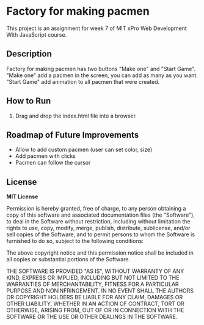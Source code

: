 # Factory for making pacmen

This project is an assignment for week 7 of MIT xPro Web Development With JavaScript course.

## Description

Factory for making pacmen has two buttons "Make one" and "Start Game". "Make one" add a pacmen in the screen, you can add as many as you want. "Start Game" add animation to all pacmen that were created.

## How to Run

1. Drag and drop the index.html file into a browser.

## Roadmap of Future Improvements

- Allow to add custom pacmen (user can set color, size)
- Add pacmen with clicks
- Pacmen can follow the cursor

## License

**MIT License**

Permission is hereby granted, free of charge, to any person obtaining
a copy of this software and associated documentation files (the
"Software"), to deal in the Software without restriction, including
without limitation the rights to use, copy, modify, merge, publish,
distribute, sublicense, and/or sell copies of the Software, and to
permit persons to whom the Software is furnished to do so, subject to
the following conditions:

The above copyright notice and this permission notice shall be
included in all copies or substantial portions of the Software.

THE SOFTWARE IS PROVIDED "AS IS", WITHOUT WARRANTY OF ANY KIND,
EXPRESS OR IMPLIED, INCLUDING BUT NOT LIMITED TO THE WARRANTIES OF
MERCHANTABILITY, FITNESS FOR A PARTICULAR PURPOSE AND
NONINFRINGEMENT. IN NO EVENT SHALL THE AUTHORS OR COPYRIGHT HOLDERS BE
LIABLE FOR ANY CLAIM, DAMAGES OR OTHER LIABILITY, WHETHER IN AN ACTION
OF CONTRACT, TORT OR OTHERWISE, ARISING FROM, OUT OF OR IN CONNECTION
WITH THE SOFTWARE OR THE USE OR OTHER DEALINGS IN THE SOFTWARE.

